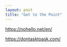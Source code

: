 ```yaml
---
layout: post
title: "Get to the Point"
---
```


https://nohello.net/en/

https://dontasktoask.com/

